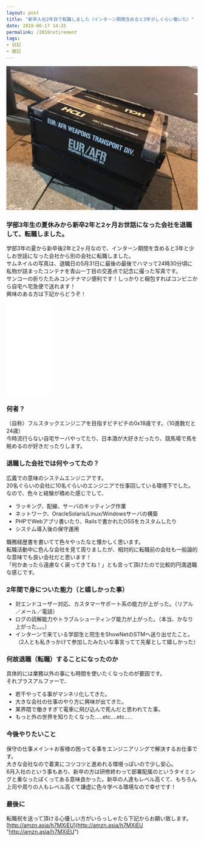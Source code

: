 ```yaml
---
layout: post
title: "新卒入社2年目で転職しました（インターン期間含めると3年少しぐらい働いた）"
date: 2018-06-17 14:25
permalink: /2018retirement
tags:
- 日記
- 雑記
---
```

![top_img](/assets/images/IMG_1649.jpg)

### 学部3年生の夏休みから新卒2年と2ヶ月お世話になった会社を退職して、転職しました。

学部3年の夏から新卒後2年と2ヶ月なので、インターン期間を含めると3年と少しお世話になった会社から別の会社に転職しました。  
サムネイルの写真は、退職日の5月31日に最後の最後でハマって24時30分頃に私物が詰まったコンテナを青山一丁目の交差点で記念に撮った写真です。  
サンコーの折りたたみコンテナマジ便利です！しっかりと梱包すればコンビニから自宅へ宅急便で送れます！  
興味のある方は下記からどうぞ！

<iframe style="width: 120px; height: 240px;" marginwidth="0" marginheight="0" scrolling="no" frameborder="0" src="//rcm-fe.amazon-adsystem.com/e/cm?lt1=_blank&amp;bc1=000000&amp;IS2=1&amp;bg1=FFFFFF&amp;fc1=000000&amp;lc1=0000FF&amp;t=k636174-22&amp;o=9&amp;p=8&amp;l=as4&amp;m=amazon&amp;f=ifr&amp;ref=as_ss_li_til&amp;asins=B01M23499X&amp;linkId=14e47e44376f5aae75afc7110c554c9f"></iframe>

### 何者？

（自称）フルスタックエンジニアを目指すピチピチの0x18歳です。（10進数だと24歳）  
今時流行らない自宅サーバやってたり、日本酒が大好きだったり、競馬場で馬を眺めるのが好きだったりします。

### 退職した会社では何やってたの？

広義での意味のシステムエンジニアです。  
20名ぐらいの会社に10名ぐらいのエンジニアで仕事回している環境下でした。  
なので、色々と経験が積めた感じでして、
* ラッキング、配線、サーバのキッティング作業
* ネットワーク、OracleSolaris/Linux/Windowsサーバの構築
* PHPでWebアプリ書いたり、Railsで書かれたOSSをカスタムしたり
* システム導入後の保守運用

職務経歴書を書いてて色々やったなと懐かしく思います。  
転職活動中に色んな会社を見て周りましたが、相対的に転職前の会社も一般論的な意味でも良い会社だと思います！  
「何かあったら遠慮なく戻ってきてね！」とも言って頂けたので比較的円満退職な感じです。  

### 2年間で身についた能力（と嬉しかった事）

* 対エンドユーザー対応、カスタマーサポート系の能力が上がった。（リアル／メール／電話）
* ログの読解能力やトラブルシューティング能力が上がった。（本当、かなり上がった。。。）
* インターンで来ている学部生と院生をShowNetのSTMへ送り出せたこと。（2人とも私きっかけて参加したみたいな事言ってて先輩として嬉しかった）


### 何故退職（転職）することになったのか

具体的には業務以外の事にも時間を使いたくなったのが要因です。  
それプラスアルファーで、
* 若干やってる事がマンネリ化してきた。
* 大きな会社の仕事のやり方に興味が出てきた。
* 某界隈で働きすぎて電車に飛び込んで死んだと思われてた事。
* もっと外の世界を知りたくなった.....etc....etc.....


### 今後やりたいこと

保守の仕事メイン＋お客様の困ってる事をエンジニアリングで解決するお仕事です。  
大きな会社なので着実にコツコツと進めれる環境っぽいので少し安心。  
6月入社のという事もあり、新卒の方は研修終わって部署配属のというタイミングと重なったぽくってある意味良かった。新卒の人達もレベル高くて、もちろん上司や周りの人もレベル高くて謙虚に色々学べる環境なので幸せです！

### 最後に

転職祝を送って頂ける心優しい方がいらっしゃたら下記からお願い致します。  
[http://amzn.asia/h7MXiEU](http://amzn.asia/h7MXiEU "http://amzn.asia/h7MXiEU")
